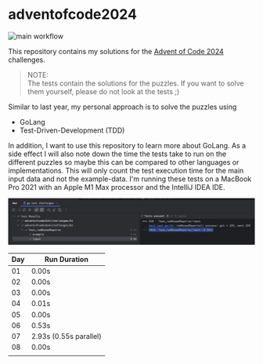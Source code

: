 # adventofcode2024

![main workflow](https://github.com/schneefisch/adventofcode2024/actions/workflows/go.yml/badge.svg)

This repository contains my solutions for the
[Advent of Code 2024](https://adventofcode.com/2024) challenges.

> NOTE:<br>
> The tests contain the solutions for the puzzles. If you want to solve them yourself, please do not look at the
> tests ;)

Similar to last year, my personal approach is to solve the puzzles using

* GoLang
* Test-Driven-Development (TDD)

In addition, I want to use this repository to learn more about GoLang.
As a side effect I will also note down the time the tests take to run on the different puzzles so maybe this can be
compared to other languages or implementations.
This will only count the test execution time for the main input data and not the example-data.
I'm running these tests on a MacBook Pro 2021 with an Apple M1 Max processor and the IntelliJ IDEA IDE.

![execution_time.png](execution_time.png)

| Day | Run Duration           |
|-----|------------------------|
| 01  | 0.00s                  |
| 02  | 0.00s                  |
| 03  | 0.00s                  |
| 04  | 0.01s                  |
| 05  | 0.00s                  |
| 06  | 0.53s                  |
| 07  | 2.93s (0.55s parallel) |
| 08  | 0.00s                  |
|     |                        |
